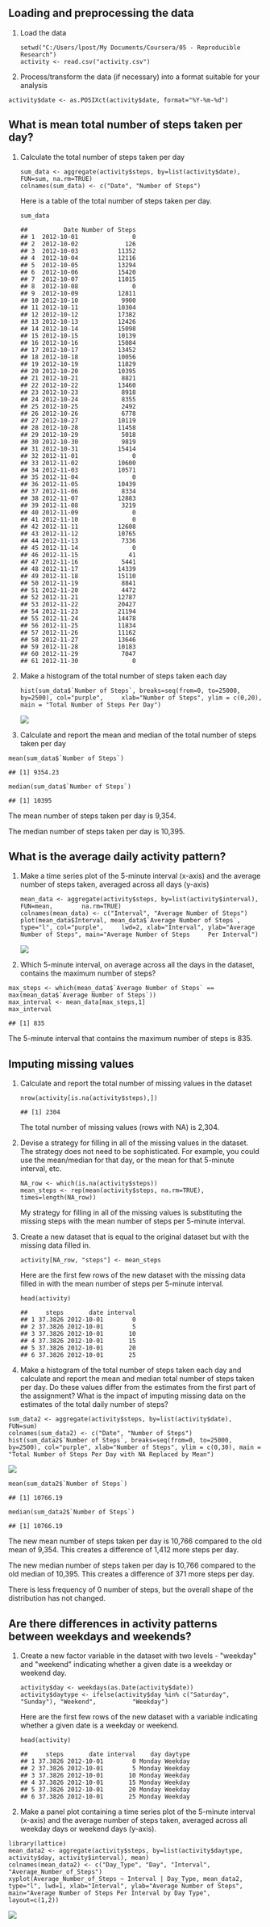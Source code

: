 Loading and preprocessing the data
----------------------------------

1.  Load the data

        setwd("C:/Users/lpost/My Documents/Coursera/05 - Reproducible Research")
        activity <- read.csv("activity.csv")

2.  Process/transform the data (if necessary) into a format suitable for
    your analysis

<!-- -->

    activity$date <- as.POSIXct(activity$date, format="%Y-%m-%d")

What is mean total number of steps taken per day?
-------------------------------------------------

1.  Calculate the total number of steps taken per day

        sum_data <- aggregate(activity$steps, by=list(activity$date), FUN=sum, na.rm=TRUE)
        colnames(sum_data) <- c("Date", "Number of Steps")

    Here is a table of the total number of steps taken per day.

        sum_data

        ##          Date Number of Steps
        ## 1  2012-10-01               0
        ## 2  2012-10-02             126
        ## 3  2012-10-03           11352
        ## 4  2012-10-04           12116
        ## 5  2012-10-05           13294
        ## 6  2012-10-06           15420
        ## 7  2012-10-07           11015
        ## 8  2012-10-08               0
        ## 9  2012-10-09           12811
        ## 10 2012-10-10            9900
        ## 11 2012-10-11           10304
        ## 12 2012-10-12           17382
        ## 13 2012-10-13           12426
        ## 14 2012-10-14           15098
        ## 15 2012-10-15           10139
        ## 16 2012-10-16           15084
        ## 17 2012-10-17           13452
        ## 18 2012-10-18           10056
        ## 19 2012-10-19           11829
        ## 20 2012-10-20           10395
        ## 21 2012-10-21            8821
        ## 22 2012-10-22           13460
        ## 23 2012-10-23            8918
        ## 24 2012-10-24            8355
        ## 25 2012-10-25            2492
        ## 26 2012-10-26            6778
        ## 27 2012-10-27           10119
        ## 28 2012-10-28           11458
        ## 29 2012-10-29            5018
        ## 30 2012-10-30            9819
        ## 31 2012-10-31           15414
        ## 32 2012-11-01               0
        ## 33 2012-11-02           10600
        ## 34 2012-11-03           10571
        ## 35 2012-11-04               0
        ## 36 2012-11-05           10439
        ## 37 2012-11-06            8334
        ## 38 2012-11-07           12883
        ## 39 2012-11-08            3219
        ## 40 2012-11-09               0
        ## 41 2012-11-10               0
        ## 42 2012-11-11           12608
        ## 43 2012-11-12           10765
        ## 44 2012-11-13            7336
        ## 45 2012-11-14               0
        ## 46 2012-11-15              41
        ## 47 2012-11-16            5441
        ## 48 2012-11-17           14339
        ## 49 2012-11-18           15110
        ## 50 2012-11-19            8841
        ## 51 2012-11-20            4472
        ## 52 2012-11-21           12787
        ## 53 2012-11-22           20427
        ## 54 2012-11-23           21194
        ## 55 2012-11-24           14478
        ## 56 2012-11-25           11834
        ## 57 2012-11-26           11162
        ## 58 2012-11-27           13646
        ## 59 2012-11-28           10183
        ## 60 2012-11-29            7047
        ## 61 2012-11-30               0

2.  Make a histogram of the total number of steps taken each day

        hist(sum_data$`Number of Steps`, breaks=seq(from=0, to=25000, by=2500), col="purple",     xlab="Number of Steps", ylim = c(0,20), main = "Total Number of Steps Per Day")

    ![](PA1_template_files/figure-markdown_strict/unnamed-chunk-5-1.png)

3.  Calculate and report the mean and median of the total number of
    steps taken per day

<!-- -->

    mean(sum_data$`Number of Steps`)

    ## [1] 9354.23

    median(sum_data$`Number of Steps`)

    ## [1] 10395

The mean number of steps taken per day is 9,354.

The median number of steps taken per day is 10,395.

What is the average daily activity pattern?
-------------------------------------------

1.  Make a time series plot of the 5-minute interval (x-axis) and the
    average number of steps taken, averaged across all days (y-axis)

        mean_data <- aggregate(activity$steps, by=list(activity$interval), FUN=mean,        na.rm=TRUE)
        colnames(mean_data) <- c("Interval", "Average Number of Steps")
        plot(mean_data$Interval, mean_data$`Average Number of Steps`, type="l", col="purple",     lwd=2, xlab="Interval", ylab="Average Number of Steps", main="Average Number of Steps     Per Interval")

    ![](PA1_template_files/figure-markdown_strict/unnamed-chunk-7-1.png)

2.  Which 5-minute interval, on average across all the days in the
    dataset, contains the maximum number of steps?

<!-- -->

    max_steps <- which(mean_data$`Average Number of Steps` == max(mean_data$`Average Number of Steps`))
    max_interval <- mean_data[max_steps,1]
    max_interval

    ## [1] 835

The 5-minute interval that contains the maximum number of steps is 835.

Imputing missing values
-----------------------

1.  Calculate and report the total number of missing values in the
    dataset

        nrow(activity[is.na(activity$steps),])

        ## [1] 2304

    The total number of missing values (rows with NA) is 2,304.

2.  Devise a strategy for filling in all of the missing values in
    the dataset. The strategy does not need to be sophisticated. For
    example, you could use the mean/median for that day, or the mean for
    that 5-minute interval, etc.

        NA_row <- which(is.na(activity$steps))
        mean_steps <- rep(mean(activity$steps, na.rm=TRUE), times=length(NA_row))

    My strategy for filling in all of the missing values is substituting
    the missing steps with the mean number of steps per
    5-minute interval.

3.  Create a new dataset that is equal to the original dataset but with
    the missing data filled in.

        activity[NA_row, "steps"] <- mean_steps

    Here are the first few rows of the new dataset with the missing data
    filled in with the mean number of steps per 5-minute interval.

        head(activity)

        ##     steps       date interval
        ## 1 37.3826 2012-10-01        0
        ## 2 37.3826 2012-10-01        5
        ## 3 37.3826 2012-10-01       10
        ## 4 37.3826 2012-10-01       15
        ## 5 37.3826 2012-10-01       20
        ## 6 37.3826 2012-10-01       25

4.  Make a histogram of the total number of steps taken each day and
    calculate and report the mean and median total number of steps taken
    per day. Do these values differ from the estimates from the first
    part of the assignment? What is the impact of imputing missing data
    on the estimates of the total daily number of steps?

<!-- -->

    sum_data2 <- aggregate(activity$steps, by=list(activity$date), FUN=sum)
    colnames(sum_data2) <- c("Date", "Number of Steps")
    hist(sum_data2$`Number of Steps`, breaks=seq(from=0, to=25000, by=2500), col="purple", xlab="Number of Steps", ylim = c(0,30), main = "Total Number of Steps Per Day with NA Replaced by Mean")

![](PA1_template_files/figure-markdown_strict/unnamed-chunk-13-1.png)

    mean(sum_data2$`Number of Steps`)

    ## [1] 10766.19

    median(sum_data2$`Number of Steps`)

    ## [1] 10766.19

The new mean number of steps taken per day is 10,766 compared to the old
mean of 9,354. This creates a difference of 1,412 more steps per day.

The new median number of steps taken per day is 10,766 compared to the
old median of 10,395. This creates a difference of 371 more steps per
day.

There is less frequency of 0 number of steps, but the overall shape of
the distribution has not changed.

Are there differences in activity patterns between weekdays and weekends?
-------------------------------------------------------------------------

1.  Create a new factor variable in the dataset with two levels -
    "weekday" and "weekend" indicating whether a given date is a weekday
    or weekend day.

        activity$day <- weekdays(as.Date(activity$date))
        activity$daytype <- ifelse(activity$day %in% c("Saturday", "Sunday"), "Weekend",          "Weekday")

    Here are the first few rows of the new dataset with a variable
    indicating whether a given date is a weekday or weekend.

        head(activity)

        ##     steps       date interval    day daytype
        ## 1 37.3826 2012-10-01        0 Monday Weekday
        ## 2 37.3826 2012-10-01        5 Monday Weekday
        ## 3 37.3826 2012-10-01       10 Monday Weekday
        ## 4 37.3826 2012-10-01       15 Monday Weekday
        ## 5 37.3826 2012-10-01       20 Monday Weekday
        ## 6 37.3826 2012-10-01       25 Monday Weekday

2.  Make a panel plot containing a time series plot of the 5-minute
    interval (x-axis) and the average number of steps taken, averaged
    across all weekday days or weekend days (y-axis).

<!-- -->

    library(lattice)
    mean_data2 <- aggregate(activity$steps, by=list(activity$daytype, activity$day, activity$interval), mean)
    colnames(mean_data2) <- c("Day_Type", "Day", "Interval", "Average_Number_of_Steps")
    xyplot(Average_Number_of_Steps ~ Interval | Day_Type, mean_data2, type="l", lwd=1, xlab="Interval", ylab="Average Number of Steps", main="Average Number of Steps Per Interval by Day Type", layout=c(1,2))

![](PA1_template_files/figure-markdown_strict/unnamed-chunk-16-1.png)
